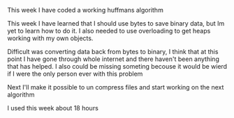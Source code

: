 This week I have coded a working huffmans algorithm

This week I have learned that I should use bytes to save binary data, but Im yet to learn how to do it. I also needed to use overloading to get heaps working with my own objects.

Difficult was converting data back from bytes to binary, I think that at this point I have gone through whole internet and there haven't been anything that has helped. I also could be missing someting becouse it would be wierd if I were the only person ever with this problem

Next I'll make it possible to un compress files and start working on the next algorithm

I used this week about 18 hours
